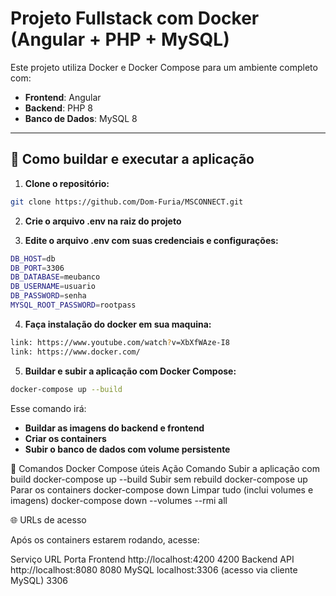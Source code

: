 # Projeto Fullstack com Docker (Angular + PHP + MySQL)

Este projeto utiliza Docker e Docker Compose para  um ambiente completo com:

- **Frontend**: Angular
- **Backend**: PHP 8
- **Banco de Dados**: MySQL 8

---

## 🚀 Como buildar e executar a aplicação

1. **Clone o repositório:**

```bash
git clone https://github.com/Dom-Furia/MSCONNECT.git
```

2. **Crie o arquivo .env na raiz do projeto**

3. **Edite o arquivo .env com suas credenciais e configurações:**
```bash 
DB_HOST=db
DB_PORT=3306
DB_DATABASE=meubanco
DB_USERNAME=usuario
DB_PASSWORD=senha
MYSQL_ROOT_PASSWORD=rootpass
```
4. **Faça instalação do docker em sua maquina:**

```bash
link: https://www.youtube.com/watch?v=XbXfWAze-I8
link: https://www.docker.com/
```

5. **Buildar e subir a aplicação com Docker Compose:**

```bash
docker-compose up --build

```
Esse comando irá:
- **Buildar as imagens do backend e frontend**
- **Criar os containers**
- **Subir o banco de dados com volume persistente**


🐳 Comandos Docker Compose úteis
Ação	                                    Comando
Subir a aplicação com build	                docker-compose up --build
Subir sem rebuild	                        docker-compose up
Parar os containers	                        docker-compose down
Limpar tudo (inclui volumes e imagens)	    docker-compose down --volumes --rmi all


🌐 URLs de acesso

Após os containers estarem rodando, acesse:

Serviço	            URL	                                           Porta
Frontend	        http://localhost:4200                           4200
Backend API         http://localhost:8080                           8080
MySQL               localhost:3306 (acesso via cliente MySQL)       3306








